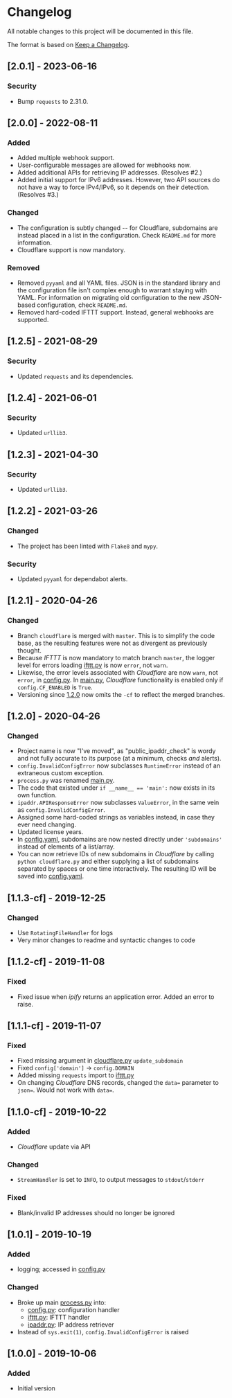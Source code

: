 # Changelog
All notable changes to this project will be documented in this file.

The format is based on [Keep a Changelog](https://keepachangelog.com/en/1.0.0/).

## [2.0.1] - 2023-06-16
### Security
- Bump `requests` to 2.31.0.

## [2.0.0] - 2022-08-11
### Added
- Added multiple webhook support.
- User-configurable messages are allowed for webhooks now.
- Added additional APIs for retrieving IP addresses. (Resolves #2.)
- Added initial support for IPv6 addresses. However, two API sources do not have a way to force IPv4/IPv6, so it depends on their detection. (Resolves #3.)

### Changed
- The configuration is subtly changed -- for Cloudflare, subdomains are instead placed in a list in the configuration. Check `README.md` for more information.
- Cloudflare support is now mandatory.

### Removed
- Removed `pyyaml` and all YAML files. JSON is in the standard library and the configuration file isn't complex enough to warrant staying with YAML. For information on migrating old configuration to the new JSON-based configuration, check `README.md`.
- Removed hard-coded IFTTT support. Instead, general webhooks are supported.

## [1.2.5] - 2021-08-29
### Security
- Updated `requests` and its dependencies.

## [1.2.4] - 2021-06-01
### Security
- Updated `urllib3`.

## [1.2.3] - 2021-04-30
### Security
- Updated `urllib3`.

## [1.2.2] - 2021-03-26
### Changed
- The project has been linted with `Flake8` and `mypy`.

### Security
- Updated `pyyaml` for dependabot alerts.

## [1.2.1] - 2020-04-26
### Changed
- Branch `cloudflare` is merged with `master`. This is to simplify the code base, as the resulting features were not as divergent as previously thought.
- Because *IFTTT* is now mandatory to match branch `master`, the logger level for errors loading [ifttt.py] is now `error`, not `warn`.
- Likewise, the error levels associated with *Cloudflare* are now `warn`, not `error`, in [config.py]. In [main.py], *Cloudflare* functionality is enabled only if `config.CF_ENABLED` is `True`.
- Versioning since [1.2.0](#120---2020-04-26) now omits the `-cf` to reflect the merged branches.

## [1.2.0] - 2020-04-26
### Changed
- Project name is now "I've moved", as "public_ipaddr_check" is wordy and not fully accurate to its purpose (at a minimum, checks *and* alerts).
- `config.InvalidConfigError` now subclasses `RuntimeError` instead of an extraneous custom exception.
- `process.py` was renamed [main.py].
- The code that existed under `if __name__ == 'main':` now exists in its own function.
- `ipaddr.APIResponseError` now subclasses `ValueError`, in the same vein as `config.InvalidConfigError`.
- Assigned some hard-coded strings as variables instead, in case they ever need changing.
- Updated license years.
- In [config.yaml], subdomains are now nested directly under `'subdomains'` instead of elements of a list/array.
- You can now retrieve IDs of new subdomains in *Cloudflare* by calling `python cloudflare.py` and either supplying a list of subdomains separated by spaces or one time interactively. The resulting ID will be saved into [config.yaml].

## [1.1.3-cf] - 2019-12-25
### Changed
- Use `RotatingFileHandler` for logs
- Very minor changes to readme and syntactic changes to code

## [1.1.2-cf] - 2019-11-08
### Fixed
- Fixed issue when *ipify* returns an application error. Added an error to raise.

## [1.1.1-cf] - 2019-11-07
### Fixed
- Fixed missing argument in [cloudflare.py] `update_subdomain`
- Fixed `config['domain']` -> `config.DOMAIN`
- Added missing `requests` import to [ifttt.py]
- On changing *Cloudflare* DNS records, changed the `data=` parameter to `json=`. Would not work with `data=`.

## [1.1.0-cf] - 2019-10-22
### Added
- *Cloudflare* update via API

### Changed
- `StreamHandler` is set to `INFO`, to output messages to `stdout`/`stderr`

### Fixed
- Blank/invalid IP addresses should no longer be ignored

## [1.0.1] - 2019-10-19
### Added
- logging; accessed in [config.py]

### Changed
- Broke up main [process.py] into:
    - [config.py]: configuration handler
    - [ifttt.py]: IFTTT handler
    - [ipaddr.py]: IP address retriever
- Instead of `sys.exit(1)`, `config.InvalidConfigError` is raised

## [1.0.0] - 2019-10-06
### Added
- Initial version

[config.yaml]: config.yaml.example
[cloudflare.py]: cloudflare.py
[config.py]: config.py
[ifttt.py]: ifttt.py
[ipaddr.py]: ipaddr.py
[main.py]: main.py
[process.py]: main.py
